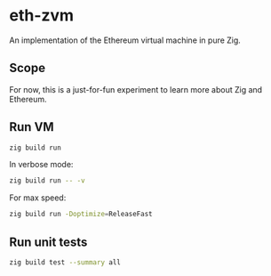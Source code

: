 # eth-zvm

An implementation of the Ethereum virtual machine in pure Zig.

## Scope

For now, this is a just-for-fun experiment to learn more about Zig and Ethereum.

## Run VM

```bash
zig build run
```

In verbose mode:

```bash
zig build run -- -v
```

For max speed:

```bash
zig build run -Doptimize=ReleaseFast
```

## Run unit tests

```bash
zig build test --summary all
```
